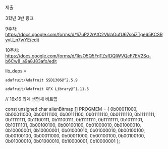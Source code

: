 제출

3학년 3반 링크

9주차: https://docs.google.com/forms/d/1i7uP22rAtC2VklaOufU67soiZTge65KCSRyvU_n7wYE/edit

10주차: https://docs.google.com/forms/d/1ksO5Q5FqTZsfDQlWVQeF7EV2Sq-b6Cw8_a9a8J83afo/edit



lib_deps =

    adafruit/Adafruit SSD1306@^2.5.9
    
    adafruit/Adafruit GFX Library@^1.11.5
    
    

// 16x16 외계 생명체 비트맵

const unsigned char alienBitmap [] PROGMEM = {
  0b00011000, 0b00011000,
  0b00111100, 0b00111100,
  0b01111110, 0b01111110,
  0b11111111, 0b11111111,
  0b11100111, 0b11100111,
  0b11111111, 0b11111111,
  0b10111101, 0b10111101,
  0b00100100, 0b00100100,
  0b01000010, 0b01000010,
  0b10000001, 0b10000001,
  0b01000010, 0b01000010,
  0b00100100, 0b00100100,
  0b00011000, 0b00011000,
  0b00100100, 0b00100100,
  0b01000010, 0b01000010,
  0b10000001, 0b10000001
};
